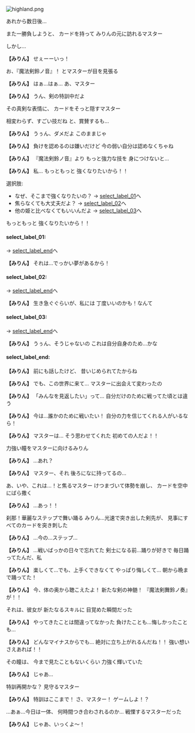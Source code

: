 
![highland.png](../images/backgrounds/highland.png)

あれから数日後…

また一勝負しようと、
カードを持って
みりんの元に訪れるマスター

しかし…

**【みりん】**
せぇーーいっ！

お、『魔法剣鈴ノ音』！
とマスターが目を見張る

**【みりん】**
はぁ…はぁ…
あ、マスター

**【みりん】**
うん、剣の特訓中だよ

その真剣な表情に、
カードをそっと隠すマスター

相変わらず、すごい技だね
と、賞賛するも…

**【みりん】**
うぅん、ダメだよ
このままじゃ

**【みりん】**
負けを認めるのは嫌いだけど
今の弱い自分は認めなくちゃね

**【みりん】**
『魔法剣鈴ノ音』より
もっと強力な技を
身につけないと…

**【みりん】**
私…
もっともっと
強くなりたいから！！

選択肢:
- なぜ、そこまで強くなりたいの？ → [select_label_01](#select_label_01)へ
- 焦らなくても大丈夫だよ？ → [select_label_02](#select_label_02)へ
- 他の姫と比べなくてもいいんだよ → [select_label_03](#select_label_03)へ

もっともっと
強くなりたいから！！

#### select_label_01:
 → [select_label_end](#select_label_end)へ

**【みりん】**
それは…でっかい夢があるから！

#### select_label_02:
 → [select_label_end](#select_label_end)へ

**【みりん】**
生き急ぐぐらいが、私には
丁度いいのかも！なんて

#### select_label_03:
 → [select_label_end](#select_label_end)へ

**【みりん】**
うぅん、そうじゃないの
これは自分自身のため…かな

#### select_label_end:

**【みりん】**
前にも話したけど、
昔いじめられてたからね

**【みりん】**
でも、この世界に来て…
マスターに出会えて変わったの

**【みりん】**
「みんなを見返したい」って…
自分だけのために戦ってた頃とは違う

**【みりん】**
今は…誰かのために戦いたい！
自分の力を信じてくれる人がいるなら！

**【みりん】**
マスターは…
そう思わせてくれた
初めての人だよ！！

力強い瞳をマスターに向けるみりん

**【みりん】**
…あれ？

**【みりん】**
マスター、それ
後ろになに持ってるの…

あ、いや、これは…！と焦るマスター
けつまづいて体勢を崩し、
カードを空中にばら撒く

**【みりん】**
…あっ！！

刹那！華麗なステップで舞い踊る
みりん…光速で突き出した剣先が、
見事にすべてのカードを突き刺した

**【みりん】**
…今の…ステップ…

**【みりん】**
…戦いばっかの日々で忘れてた
剣士になる前…踊りが好きで
毎日踊ってたんだ、私

**【みりん】**
楽しくて…でも、上手くできなくて
やっぱり悔しくて…
朝から晩まで踊ってた！

**【みりん】**
今、体の奥から聴こえたよ！
新たな剣の神髄！
『魔法剣舞鈴ノ奏』が！！

それは、彼女が
新たなるスキルに
目覚めた瞬間だった

**【みりん】**
やってきたことは間違ってなかった
負けたことも…悔しかったことも…

**【みりん】**
どんなマイナスからでも…
絶対に立ち上がれるんだね！！
強い想いさえあれば！！

その瞳は、
今まで見たこともないくらい
力強く輝いていた

**【みりん】**
じゃあ…

特訓再開かな？
見守るマスター

**【みりん】**
特訓はここまで！
さ、マスター！
ゲームしよ！？

…あぁ…今日は一体、
何時間つき合わされるのか…
戦慄するマスターだった

**【みりん】**
じゃあ、いっくよ～！
